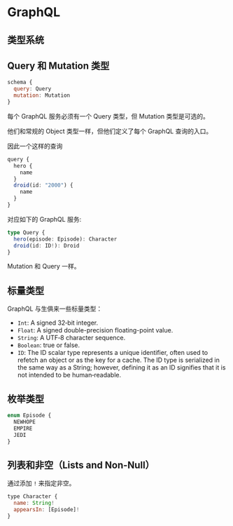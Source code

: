 # GraphQL

## 类型系统

## Query 和 Mutation 类型

```js
schema {
  query: Query
  mutation: Mutation
}
```

每个 GraphQL 服务必须有一个 Query 类型，但 Mutation 类型是可选的。

他们和常规的 Object 类型一样，但他们定义了每个 GraphQL 查询的入口。

因此一个这样的查询

```ts
query {
  hero {
    name
  }
  droid(id: "2000") {
    name
  }
}
```

对应如下的 GraphQL 服务:

```ts
type Query {
  hero(episode: Episode): Character
  droid(id: ID!): Droid
}
```

Mutation 和 Query 一样。

## 标量类型

GraphQL 与生俱来一些标量类型：

- `Int`: A signed 32‐bit integer.
- `Float`: A signed double-precision floating-point value.
- `String`: A UTF‐8 character sequence.
- `Boolean`: true or false.
- `ID`: The ID scalar type represents a unique identifier, often used to refetch an object or as the key for a cache. The ID type is serialized in the same way as a String; however, defining it as an ID signifies that it is not intended to be human‐readable.

## 枚举类型

```ts
enum Episode {
  NEWHOPE
  EMPIRE
  JEDI
}
```

## 列表和非空（Lists and Non-Null）

通过添加 `!` 来指定非空。

```js
type Character {
  name: String!
  appearsIn: [Episode]!
}
```